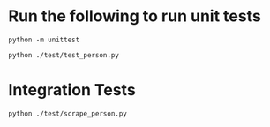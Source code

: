 # Run the following to run unit tests
`python -m unittest`


`python ./test/test_person.py`

# Integration Tests
`python ./test/scrape_person.py`